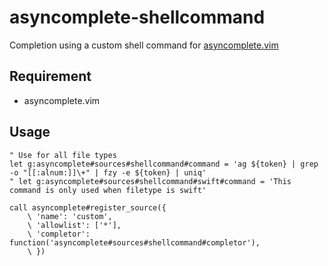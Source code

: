 # asyncomplete-shellcommand

Completion using a custom shell command for [asyncomplete.vim](https://github.com/prabirshrestha/asyncomplete.vim)

## Requirement

- asyncomplete.vim

## Usage

```vim
" Use for all file types
let g:asyncomplete#sources#shellcommand#command = 'ag ${token} | grep -o "[[:alnum:]]\+" | fzy -e ${token} | uniq'
" let g:asyncomplete#sources#shellcommand#swift#command = 'This command is only used when filetype is swift'

call asyncomplete#register_source({
    \ 'name': 'custom',
    \ 'allowlist': ['*'],
    \ 'completor': function('asyncomplete#sources#shellcommand#completor'),
    \ })
```
